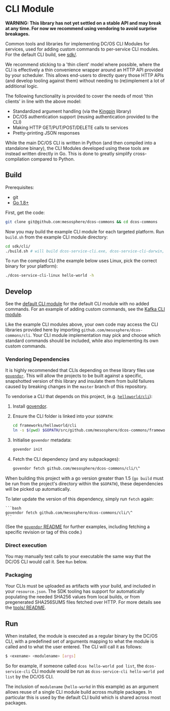 # CLI Module

**WARNING: This library has not yet settled on a stable API and may break at any time. For now we recommend using vendoring to avoid surprise breakages.**

Common tools and libraries for implementing DC/OS CLI Modules for services, used for adding custom commands to per-service CLI modules. For the default CLI build, see [sdk/](../sdk).

We recommend sticking to a 'thin client' model where possible, where the CLI is effectively a thin convenience wrapper around an HTTP API provided by your scheduler. This allows end-users to directly query those HTTP APIs (and develop tooling against them) without needing to (re)implement a lot of additional logic.

The following functionality is provided to cover the needs of most 'thin clients' in line with the above model:
- Standardized argument handling (via the [Kingpin](https://github.com/alecthomas/kingpin) library)
- DC/OS authentication support (reusing authentication provided to the CLI)
- Making HTTP GET/PUT/POST/DELETE calls to services
- Pretty-printing JSON responses

While the main DC/OS CLI is written in Python (and then compiled into a standalone binary), the CLI Modules developed using these tools are instead written directly in Go. This is done to greatly simplify cross-compilation compared to Python.

## Build

Prerequisites:
- git
- [Go 1.8+](https://golang.org/dl/)

First, get the code:

```bash
git clone git@github.com:mesosphere/dcos-commons && cd dcos-commons
```

Now you may build the example CLI module for each targeted platform. Run `build.sh` from the example CLI module directory:

```bash
cd sdk/cli/
./build.sh # will build dcos-service-cli.exe, dcos-service-cli-darwin, dcos-service-cli-linux
```

To run the compiled CLI (the example below uses Linux, pick the correct binary for your platform):

```bash
./dcos-service-cli-linux hello-world -h
```

## Develop

See the [default CLI module](../sdk/) for the default CLI module with no added commands. For an example of adding custom commands, see the [Kafka CLI module](https://github.com/mesosphere/dcos-kafka-service/tree/master/frameworks/kafka/cli).

Like the example CLI modules above, your own code may access the CLI libraries provided here by importing `github.com/mesosphere/dcos-commons/cli`. Your CLI module implementation may pick and choose which standard commands should be included, while also implementing its own custom commands.

### Vendoring Dependencies

It is highly recommended that CLIs depending on these library files use [`govendor`](https://github.com/kardianos/govendor). This will allow the projects to be built against a specific, snapshotted version of this library and insulate them from build failures caused by breaking changes in the `master` branch of this repository.

To vendorise a CLI that depends on this project, (e.g. [`helloworld/cli`](/frameworks/helloworld/cli/)):

1. Install [govendor](https://github.com/kardianos/govendor).

1. Ensure the CLI folder is linked into your `$GOPATH`:

    ```bash
    cd frameworks/helloworld/cli
    ln -s $(pwd) $GOPATH/src/github.com/mesosphere/dcos-commons/frameworks/helloworld/cli
    ```

1. Initialise `govendor` metadata:

    ```bash
    govendor init
    ```

1. Fetch the CLI dependency (and any subpackages):

    ```bash
    govendor fetch github.com/mesosphere/dcos-commons/cli/\^
    ```

When building this project with a go version greater than 1.5 (`go build` must be run from the project's directory within the `$GOPATH`), these dependencies will be picked up automatically.

To later update the version of this dependency, simply run `fetch` again:

    ```bash
    govendor fetch github.com/mesosphere/dcos-commons/cli/\^
    ```

(See the [`govendor` README](https://github.com/kardianos/govendor) for further examples, including fetching a specific revision or tag of this code.)

### Direct execution

You may manually test calls to your executable the same way that the DC/OS CLI would call it. See `Run` below.

### Packaging

Your CLIs must be uploaded as artifacts with your build, and included in your `resource.json`. The SDK tooling has support for automatically populating the needed SHA256 values from local builds, or from pregenerated SHA256SUMS files fetched over HTTP. For more details see the [tools/ README](../tools).

## Run

When installed, the module is executed as a regular binary by the DC/OS CLI, with a predefined set of arguments mapping to what the module is called and to what the user entered. The CLI will call it as follows:

```bash
$ <exename> <modulename> [args]
```

So for example, if someone called `dcos hello-world pod list`, the `dcos-service-cli` CLI module would be run as `dcos-service-cli hello-world pod list` by the DC/OS CLI.

The inclusion of `modulename` (`hello-workd` in this example) as an argument allows reuse of a single CLI module build across multiple packages. In particular this is used by the default CLI build which is shared across most packages.
